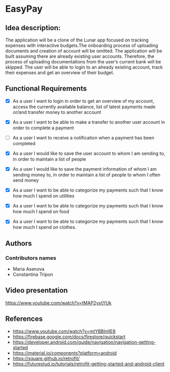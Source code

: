 # EasyPay
 <description>
 
 ## Idea description:

The application will be a clone of the Lunar app focused on tracking expenses with interactive budgets.The onboarding process of uploading documents and creation of account will be omitted. The application will be built assuming there are already existing user accounts. Therefore, the process of uploading documentations from the user’s current bank will be skipped. The user will be able to login to an already existing account, track their expenses and get an overview of their budget.

 
 ## Functional Requirements
 
 - [x] As a user I want to login in order to get an overview of my account, access the currently available balance, list of latest payments made or/and transfer money to another account
 - [x] As a user I want to be able to make a transfer to another user account in order to complete a payment
 - [ ] As a user I want to receive a notification when a payment has been completed
 - [x] As a user I would like to save the user account to whom I am sending to, in order to maintain a list of people
 - [x] As a user I would like to save the payment information of whom I am sending money to, in order to maintain a list of people to whom I often send money
 - [x] As a user I want to be able to categorize my payments such that I know how much I spend on utilities
 - [x] As a user I want to be able to categorize my payments such that I know how much I spend on food
 - [x] As a user I want to be able to categorize my payments such that I know how much I spend on clothes.


 ## Authors
 ### Contributors names
 
 * Maria Asenova
 * Constantina Tripon
 
 ## Video presentation
 https://www.youtube.com/watch?v=tMAP2yxtYUk 
 
 ## References
 - https://www.youtube.com/watch?v=mtYBBInIIE8 
 - https://firebase.google.com/docs/firestore/quickstart 
 - https://developer.android.com/guide/navigation/navigation-getting-started 
 - https://material.io/components?platform=android
 - https://square.github.io/retrofit/ 
 - https://futurestud.io/tutorials/retrofit-getting-started-and-android-client 

